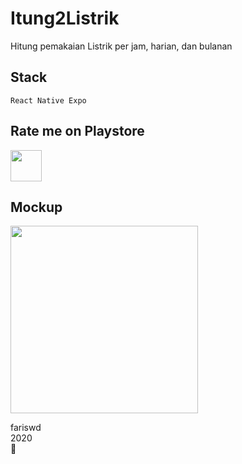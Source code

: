 # Itung2Listrik
Hitung pemakaian Listrik per jam, harian, dan bulanan

## Stack
```React Native Expo```

## Rate me on Playstore
[<img src="https://play.google.com/intl/en_us/badges/images/generic/en_badge_web_generic.png" height="50">](https://play.google.com/store/apps/details?id=com.fariswd.itung2listrik "Itung2Listrik")

## Mockup
<img src="https://raw.githubusercontent.com/fariswd/itung2listrik/master/mockup.png" height="300">

fariswd  
2020  
🦠
